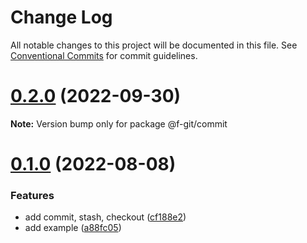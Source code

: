 # Change Log

All notable changes to this project will be documented in this file.
See [Conventional Commits](https://conventionalcommits.org) for commit guidelines.

# [0.2.0](https://github.com/fafayzf/f-git/compare/v0.2.2...v0.2.0) (2022-09-30)

**Note:** Version bump only for package @f-git/commit






# [0.1.0](https://github.com/fafayzf/f-git/compare/v0.0.7...v0.1.0) (2022-08-08)


### Features

* add commit, stash, checkout ([cf188e2](https://github.com/fafayzf/f-git/commit/cf188e2a74533c854035ac2c0a6c02efdc2a8d16))
* add example ([a88fc05](https://github.com/fafayzf/f-git/commit/a88fc05e994ab561a040780db6954758fd47eb84))
